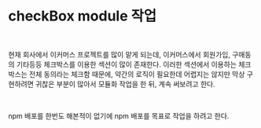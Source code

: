 # checkBox module 작업

<br />

현재 회사에서 이커머스 프로젝트를 많이 맡게 되는데, 이커머스에서 회원가입, 구매동의 기타등등 체크박스를 이용한 섹션이 많이 존재한다.
이러한 섹션에서 이용하는 체크 박스는 전체 동의라는 체크함 때문에, 약간의 로직이 필요한데 어렵지는 않지만 막상 구현하려면 귀찮은 부분이 많아서 모듈화 작업을 한 뒤, 계속 써보려고 한다.

<br />

npm 배포를 한번도 해본적이 없기에 npm 배포를 목표로 작업을 하려고 한다.
